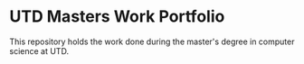 # UTD Masters Work Portfolio
 This repository holds the work done during the master's degree in computer science at UTD.
